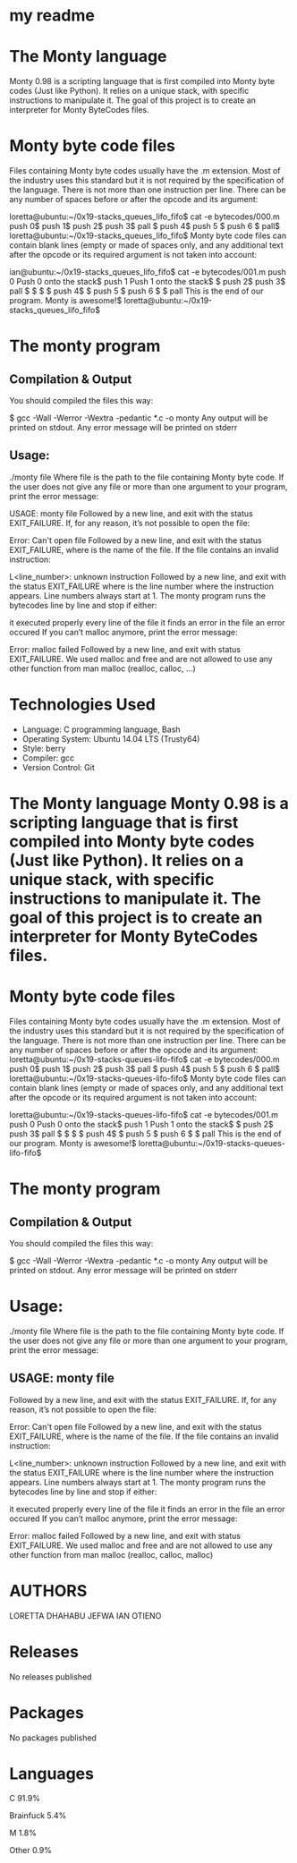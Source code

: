 # my readme
# The Monty language
Monty 0.98 is a scripting language that is first compiled into Monty byte codes (Just like Python). It relies on a unique stack, with specific instructions to manipulate it. The goal of this project is to create an interpreter for Monty ByteCodes files.

# Monty byte code files
Files containing Monty byte codes usually have the .m extension. Most of the industry uses this standard but it is not required by the specification of the language. There is not more than one instruction per line. There can be any number of spaces before or after the opcode and its argument:

loretta@ubuntu:~/0x19-stacks_queues_lifo_fifo$ cat -e bytecodes/000.m
push 0$
push 1$
push 2$
  push 3$
                   pall    $
push 4$
    push 5    $
      push    6        $
pall$
loretta@ubuntu:~/0x19-stacks_queues_lifo_fifo$
Monty byte code files can contain blank lines (empty or made of spaces only, and any additional text after the opcode or its required argument is not taken into account:

ian@ubuntu:~/0x19-stacks_queues_lifo_fifo$ cat -e bytecodes/001.m
push 0 Push 0 onto the stack$
push 1 Push 1 onto the stack$
$
push 2$
  push 3$
                   pall    $
$
$
                           $
push 4$
$
    push 5    $
      push    6        $
$
pall This is the end of our program. Monty is awesome!$
loretta@ubuntu:~/0x19-stacks_queues_lifo_fifo$
# The monty program
## Compilation & Output
You should compiled the files this way:

$ gcc -Wall -Werror -Wextra -pedantic *.c -o monty
Any output will be printed on stdout. Any error message will be printed on stderr

## Usage:
./monty file
Where file is the path to the file containing Monty byte code. If the user does not give any file or more than one argument to your program, print the error message:

USAGE: monty file
Followed by a new line, and exit with the status EXIT_FAILURE. If, for any reason, it’s not possible to open the file:

Error: Can't open file <file>
Followed by a new line, and exit with the status EXIT_FAILURE, where is the name of the file. If the file contains an invalid instruction:

L<line_number>: unknown instruction <opcode>
Followed by a new line, and exit with the status EXIT_FAILURE where is the line number where the instruction appears. Line numbers always start at 1. The monty program runs the bytecodes line by line and stop if either:

it executed properly every line of the file
it finds an error in the file
an error occured
If you can’t malloc anymore, print the error message:

Error: malloc failed
Followed by a new line, and exit with status EXIT_FAILURE. We used malloc and free and are not allowed to use any other function from man malloc (realloc, calloc, …)

# Technologies Used
* Language: C programming language, Bash
* Operating System: Ubuntu 14.04 LTS (Trusty64)
* Style: berry
* Compiler: gcc
* Version Control: Git

# The Monty language Monty 0.98 is a scripting language that is first compiled into Monty byte codes (Just like Python). It relies on a unique stack, with specific instructions to manipulate it. The goal of this project is to create an interpreter for Monty ByteCodes files.
# Monty byte code files
Files containing Monty byte codes usually have the .m extension. Most of the industry uses this standard but it is not required by the specification of the language. There is not more than one instruction per line. There can be any number of spaces before or after the opcode and its argument:
loretta@ubuntu:~/0x19-stacks-queues-lifo-fifo$ cat -e bytecodes/000.m
push 0$
push 1$
push 2$
  push 3$
                   pall    $
push 4$
    push 5    $
      push    6        $
pall$
loretta@ubuntu:~/0x19-stacks-queues-lifo-fifo$
Monty byte code files can contain blank lines (empty or made of spaces only, and any additional text after the opcode or its required argument is not taken into account:

 loretta@ubuntu:~/0x19-stacks-queues-lifo-fifo$ cat -e bytecodes/001.m
 push 0 Push 0 onto the stack$
 push 1 Push 1 onto the stack$
 $
 push 2$
  push 3$
                   pall    $
 $
 $
                           $
 push 4$
 $
    push 5    $
      push    6        $
 $
 pall This is the end of our program. Monty is awesome!$
 loretta@ubuntu:~/0x19-stacks-queues-lifo-fifo$
# The monty program
## Compilation & Output
You should compiled the files this way:

$ gcc -Wall -Werror -Wextra -pedantic *.c -o monty
Any output will be printed on stdout. Any error message will be printed on stderr

# Usage:
./monty file
Where file is the path to the file containing Monty byte code. If the user does not give any file or more than one argument to your program, print the error message:

## USAGE: monty file
Followed by a new line, and exit with the status EXIT_FAILURE. If, for any reason, it’s not possible to open the file:

Error: Can't open file <file>
Followed by a new line, and exit with the status EXIT_FAILURE, where is the name of the file. If the file contains an invalid instruction:

L<line_number>: unknown instruction <opcode>
Followed by a new line, and exit with the status EXIT_FAILURE where is the line number where the instruction appears. Line numbers always start at 1. The monty program runs the bytecodes line by line and stop if either:

it executed properly every line of the file
it finds an error in the file
an error occured
If you can’t malloc anymore, print the error message:

Error: malloc failed
Followed by a new line, and exit with status EXIT_FAILURE. We used malloc and free and are not allowed to use any other function from man malloc (realloc, calloc, malloc)

# AUTHORS
LORETTA DHAHABU JEFWA
IAN OTIENO
# Releases
No releases published
# Packages
No packages published
# Languages
C
91.9%
 
Brainfuck
5.4%
 
M
1.8%
 
Other
0.9%
